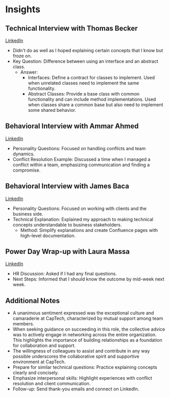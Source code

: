 # Insights

## Technical Interview with Thomas Becker

[LinkedIn](https://www.linkedin.com)

- Didn't do as well as I hoped explaining certain concepts that I know but froze on.
- Key Question: Difference between using an interface and an abstract class.
  - Answer:
    - Interfaces: Define a contract for classes to implement. Used when unrelated classes need to implement the same functionality.
    - Abstract Classes: Provide a base class with common functionality and can include method implementations. Used when classes share a common base but also need to implement some shared behavior.

## Behavioral Interview with Ammar Ahmed

[LinkedIn](https://www.linkedin.com)

- Personality Questions: Focused on handling conflicts and team dynamics.
- Conflict Resolution Example: Discussed a time when I managed a conflict within a team, emphasizing communication and finding a compromise.

## Behavioral Interview with James Baca

[LinkedIn](https://www.linkedin.com)

- Personality Questions: Focused on working with clients and the business side.
- Technical Explanation: Explained my approach to making technical concepts understandable to business stakeholders.
  - Method: Simplify explanations and create Confluence pages with high-level documentation.

## Power Day Wrap-up with Laura Massa

[LinkedIn](https://www.linkedin.com)

- HR Discussion: Asked if I had any final questions.
- Next Steps: Informed that I should know the outcome by mid-week next week.

## Additional Notes

- A unanimous sentiment expressed was the exceptional culture and camaraderie at CapTech, characterized by mutual support among team members.
- When seeking guidance on succeeding in this role, the collective advice was to actively engage in networking across the entire organization. This highlights the importance of building relationships as a foundation for collaboration and support.
- The willingness of colleagues to assist and contribute in any way possible underscores the collaborative spirit and supportive environment at CapTech.
- Prepare for similar technical questions: Practice explaining concepts clearly and concisely.
- Emphasize interpersonal skills: Highlight experiences with conflict resolution and client communication.
- Follow-up: Send thank-you emails and connect on LinkedIn.
